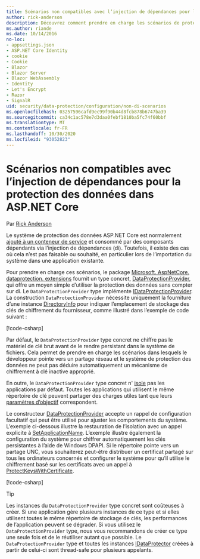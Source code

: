 ```yaml
---
title: Scénarios non compatibles avec l’injection de dépendances pour la protection des données dans ASP.NET Core
author: rick-anderson
description: Découvrez comment prendre en charge les scénarios de protection des données dans lesquels vous ne pouvez pas ou ne souhaitez pas utiliser un service fourni par l’injection de dépendances.
ms.author: riande
ms.date: 10/14/2016
no-loc:
- appsettings.json
- ASP.NET Core Identity
- cookie
- Cookie
- Blazor
- Blazor Server
- Blazor WebAssembly
- Identity
- Let's Encrypt
- Razor
- SignalR
uid: security/data-protection/configuration/non-di-scenarios
ms.openlocfilehash: 03257596cafd9ec99f90b44d8fcb878b6747ba39
ms.sourcegitcommit: ca34c1ac578e7d3daa0febf1810ba5fc74f60bbf
ms.translationtype: MT
ms.contentlocale: fr-FR
ms.lasthandoff: 10/30/2020
ms.locfileid: "93052823"
---
```

# <a name="non-di-aware-scenarios-for-data-protection-in-aspnet-core"></a>Scénarios non compatibles avec l’injection de dépendances pour la protection des données dans ASP.NET Core

Par [Rick Anderson](https://twitter.com/RickAndMSFT)

Le système de protection des données ASP.NET Core est normalement [ajouté à un conteneur de service](xref:security/data-protection/consumer-apis/overview) et consommé par des composants dépendants via l’injection de dépendances (di). Toutefois, il existe des cas où cela n’est pas faisable ou souhaité, en particulier lors de l’importation du système dans une application existante.

Pour prendre en charge ces scénarios, le package [Microsoft. AspNetCore. dataprotection. extensions](https://www.nuget.org/packages/Microsoft.AspNetCore.DataProtection.Extensions/) fournit un type concret, [DataProtectionProvider](/dotnet/api/Microsoft.AspNetCore.DataProtection.DataProtectionProvider), qui offre un moyen simple d’utiliser la protection des données sans compter sur di. Le `DataProtectionProvider` type implémente [IDataProtectionProvider](/dotnet/api/microsoft.aspnetcore.dataprotection.idataprotectionprovider). La construction `DataProtectionProvider` nécessite uniquement la fourniture d’une instance [DirectoryInfo](/dotnet/api/system.io.directoryinfo) pour indiquer l’emplacement de stockage des clés de chiffrement du fournisseur, comme illustré dans l’exemple de code suivant :

[!code-csharp[](non-di-scenarios/_static/nodisample1.cs)]

Par défaut, le `DataProtectionProvider` type concret ne chiffre pas le matériel de clé brut avant de le rendre persistant dans le système de fichiers. Cela permet de prendre en charge les scénarios dans lesquels le développeur pointe vers un partage réseau et le système de protection des données ne peut pas déduire automatiquement un mécanisme de chiffrement à clé inactive approprié.

En outre, le `DataProtectionProvider` type concret n' [isole](xref:security/data-protection/configuration/overview#per-application-isolation) pas les applications par défaut. Toutes les applications qui utilisent le même répertoire de clé peuvent partager des charges utiles tant que leurs [paramètres d’objectif](xref:security/data-protection/consumer-apis/purpose-strings) correspondent.

Le constructeur [DataProtectionProvider](/dotnet/api/microsoft.aspnetcore.dataprotection.dataprotectionprovider) accepte un rappel de configuration facultatif qui peut être utilisé pour ajuster les comportements du système. L’exemple ci-dessous illustre la restauration de l’isolation avec un appel explicite à [SetApplicationName](/dotnet/api/microsoft.aspnetcore.dataprotection.dataprotectionbuilderextensions.setapplicationname). L’exemple illustre également la configuration du système pour chiffrer automatiquement les clés persistantes à l’aide de Windows DPAPI. Si le répertoire pointe vers un partage UNC, vous souhaiterez peut-être distribuer un certificat partagé sur tous les ordinateurs concernés et configurer le système pour qu’il utilise le chiffrement basé sur les certificats avec un appel à [ProtectKeysWithCertificate](/dotnet/api/microsoft.aspnetcore.dataprotection.dataprotectionbuilderextensions.protectkeyswithcertificate).

[!code-csharp[](non-di-scenarios/_static/nodisample2.cs)]

> [!TIP]
> Les instances du `DataProtectionProvider` type concret sont coûteuses à créer. Si une application gère plusieurs instances de ce type et si elles utilisent toutes le même répertoire de stockage de clés, les performances de l’application peuvent se dégrader. Si vous utilisez le `DataProtectionProvider` type, nous vous recommandons de créer ce type une seule fois et de le réutiliser autant que possible. Le `DataProtectionProvider` type et toutes les instances [IDataProtector](/dotnet/api/microsoft.aspnetcore.dataprotection.idataprotector) créées à partir de celui-ci sont thread-safe pour plusieurs appelants.
